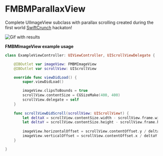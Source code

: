 FMBMParallaxView
================

Complete UIImageView subclass with parallax scrolling created during the first world [SwiftCrunch](http://swiftcrunch.com/) hackaton!

![Gif with results](https://raw.githubusercontent.com/JakubMazur/FMBMParallaxView/master/assets/results.gif)

**FMBMImageView example usage**

```swift
class ExampleViewController: UIViewController, UIScrollViewDelegate {

    @IBOutlet var imageView: FMBMImageView
    @IBOutlet var scrollView: UIScrollView

    override func viewDidLoad() {
        super.viewDidLoad()

        imageView.clipsToBounds = true
        scrollView.contentSize = CGSizeMake(400, 400)
        scrollView.delegate = self
    }
    
    func scrollViewDidScroll(scrollView: UIScrollView!) {
        let deltaX = scrollView.contentSize.width - scrollView.frame.width
        let deltaY = scrollView.contentSize.height - scrollView.frame.height
        
        imageView.horizontalOffset = scrollView.contentOffset.y / deltaX
        imageView.verticalOffset = scrollView.contentOffset.x / deltaY
    }

}
```
